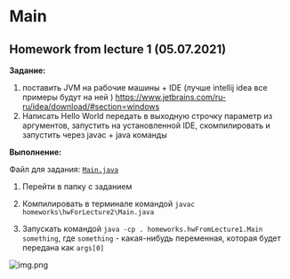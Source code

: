 # Main
## Homework from lecture 1 (05.07.2021)

**Задание:**
1. поставить JVM на рабочие машины + IDE (лучше intellij idea все примеры будут на ней )
   https://www.jetbrains.com/ru-ru/idea/download/#section=windows
2. Написать Hello World передать в выходную строчку параметр из аргументов, запустить на установленной IDE, скомпилировать и запустить через javac + java команды

**Выполнение:**

Файл для задания: [```Main.java```](Main.java)

1) Перейти в папку с заданием

2) Компилировать в терминале командой
```javac homeworks\hwForLecture2\Main.java```
   
3) Запускать командой ```java -cp . homeworks.hwFromLecture1.Main something```,
   где ```something``` - какая-нибудь переменная,
   которая будет передана как ```args[0]```
   
![img.png](img.png)